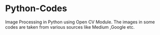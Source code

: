 # Python-Codes
Image Processing in Python using Open CV Module.
The images in some codes are taken from various sources like Medium ,Google etc.
